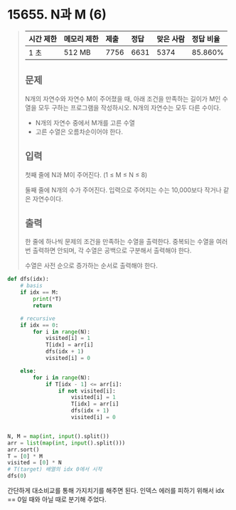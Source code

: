 # 15655. N과 M (6)

> | 시간 제한 | 메모리 제한 | 제출 | 정답 | 맞은 사람 | 정답 비율 |
> | :-------- | :---------- | :--- | :--- | :-------- | :-------- |
> | 1 초      | 512 MB      | 7756 | 6631 | 5374      | 85.860%   |
>
> ## 문제
>
> N개의 자연수와 자연수 M이 주어졌을 때, 아래 조건을 만족하는 길이가 M인 수열을 모두 구하는 프로그램을 작성하시오. N개의 자연수는 모두 다른 수이다.
>
> - N개의 자연수 중에서 M개를 고른 수열
> - 고른 수열은 오름차순이어야 한다.
>
> ## 입력
>
> 첫째 줄에 N과 M이 주어진다. (1 ≤ M ≤ N ≤ 8)
>
> 둘째 줄에 N개의 수가 주어진다. 입력으로 주어지는 수는 10,000보다 작거나 같은 자연수이다.
>
> ## 출력
>
> 한 줄에 하나씩 문제의 조건을 만족하는 수열을 출력한다. 중복되는 수열을 여러 번 출력하면 안되며, 각 수열은 공백으로 구분해서 출력해야 한다.
>
> 수열은 사전 순으로 증가하는 순서로 출력해야 한다.

```python
def dfs(idx):
    # basis
    if idx == M:
        print(*T)
        return

    # recursive
    if idx == 0:
        for i in range(N):
            visited[i] = 1
            T[idx] = arr[i]
            dfs(idx + 1)
            visited[i] = 0

    else:
        for i in range(N):
            if T[idx - 1] <= arr[i]:
                if not visited[i]:
                    visited[i] = 1
                    T[idx] = arr[i]
                    dfs(idx + 1)
                    visited[i] = 0


N, M = map(int, input().split())
arr = list(map(int, input().split()))
arr.sort()
T = [0] * M
visited = [0] * N
# T(target) 배열의 idx 0에서 시작
dfs(0)
```

간단하게 대소비교를 통해 가지치기를 해주면 된다. 인덱스 에러를 피하기 위해서 idx == 0일 때와 아닐 때로 분기해 주었다.